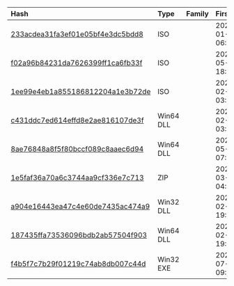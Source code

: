 |Hash|Type|Family|First_Seen|Name|
|:--|:--|:--|:--|:--|
|[233acdea31fa3ef01e05bf4e3dc5bdd8](https://www.virustotal.com/gui/file/233acdea31fa3ef01e05bf4e3dc5bdd8)|ISO||2023-01-13 06:04:10|6615 -  WC  REAS OF   TSG  ALANO ET AL.iso|
|[f02a96b84231da7626399ff1ca6fb33f](https://www.virustotal.com/gui/file/f02a96b84231da7626399ff1ca6fb33f)|ISO||2022-05-24 18:37:03|Application-Form-YSEALI-Academic-Fellowship.iso|
|[1ee99e4eb1a855186812204a1e3b72de](https://www.virustotal.com/gui/file/1ee99e4eb1a855186812204a1e3b72de)|ISO||2023-02-02 03:23:14| |
|[c431ddc7ed614effd8e2ae816107de3f](https://www.virustotal.com/gui/file/c431ddc7ed614effd8e2ae816107de3f)|Win64 DLL||2023-02-01 03:41:10|MSVCR100.dll|
|[8ae76848a8f5f80bccf089c8aaec6d94](https://www.virustotal.com/gui/file/8ae76848a8f5f80bccf089c8aaec6d94)|Win64 DLL||2023-05-12 07:57:35|wwlib.dll|
|[1e5faf36a70a6c3744aa9cf336e7c713](https://www.virustotal.com/gui/file/1e5faf36a70a6c3744aa9cf336e7c713)|ZIP||2023-03-03 04:23:52|ccc.gif|
|[a904e16443ea47c4e60de7435ac474a9](https://www.virustotal.com/gui/file/a904e16443ea47c4e60de7435ac474a9)|Win32 DLL||2023-02-07 19:14:22|C:\Users\user\AppData\Local\Temp\xdymp5zs.uac\ccc\ANALYS32.xll|
|[187435ffa73536096bdb2ab57504f903](https://www.virustotal.com/gui/file/187435ffa73536096bdb2ab57504f903)|Win64 DLL||2023-02-07 19:14:10|C:\Users\user\AppData\Local\Temp\xdymp5zs.uac\ccc\AccHelper.xll|
|[f4b5f7c7b29f01219c74ab8db007c44d](https://www.virustotal.com/gui/file/f4b5f7c7b29f01219c74ab8db007c44d)|Win32 EXE||2023-07-27 09:37:21|dump1.bin|
